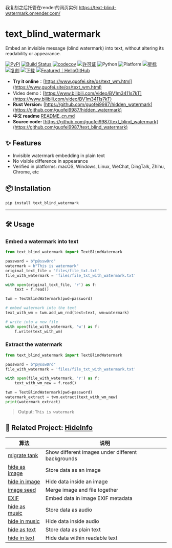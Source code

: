 我复刻之后托管在render的网页实例 https://text-blind-watermark.onrender.com/
# text_blind_watermark

Embed an invisible message (blind watermark) into text, without altering its readability or appearance.

[![PyPI](https://img.shields.io/pypi/v/text_blind_watermark)](https://pypi.org/project/text_blind_watermark/)
[![Build Status](https://app.travis-ci.com/guofei9987/text_blind_watermark.svg?branch=main)](https://app.travis-ci.com/guofei9987/text_blind_watermark)
[![codecov](https://codecov.io/gh/guofei9987/text_blind_watermark/branch/main/graph/badge.svg?token=85EAN4IVM6)](https://codecov.io/gh/guofei9987/text_blind_watermark)
[![许可证](https://img.shields.io/pypi/l/text_blind_watermark.svg)](https://github.com/guofei9987/text_blind_watermark/blob/master/LICENSE)
![Python](https://img.shields.io/badge/python->=3.5-green.svg)
![Platform](https://img.shields.io/badge/platform-windows%20|%20linux%20|%20macos-green.svg)
[![星标](https://img.shields.io/github/stars/guofei9987/text_blind_watermark.svg?style=social)](https://github.com/guofei9987/text_blind_watermark/)
[![复刻](https://img.shields.io/github/forks/guofei9987/text_blind_watermark?style=social)](https://github.com/guofei9987/text_blind_watermark/fork)
[![下载](https://pepy.tech/badge/text_blind_watermark)](https://pepy.tech/project/text_blind_watermark)
<a href="https://hellogithub.com/repository/guofei9987/text_blind_watermark" target="_blank"><img src="https://abroad.hellogithub.com/v1/widgets/recommend.svg?rid=e746d0a33c5f471aac65642e173e3dd0&claim_uid=se0WHo8cbiLv2w1&theme=small" alt="Featured｜HelloGitHub" /></a>

- **Try it online**：[https://www.guofei.site/os/text_wm.html](https://www.guofei.site/os/text_wm.html)
- Video demo：[https://www.bilibili.com/video/BV1m3411s7kT](https://www.bilibili.com/video/BV1m3411s7kT)
- **Rust Version:** [https://github.com/guofei9987/hidden_watermark](https://github.com/guofei9987/hidden_watermark)
- **中文 readme** [README_cn.md](README_cn.md)
- **Source code:** [https://github.com/guofei9987/text_blind_watermark](https://github.com/guofei9987/text_blind_watermark)


## ✨ Features

- Invisible watermark embedding in plain text  
- No visible difference in appearance
- Verified in platforms: macOS, Windows, Linux, WeChat, DingTalk, Zhihu, Chrome, etc


## 📦 Installation

```bash
pip install text_blind_watermark
```


---

## 🛠 Usage

### Embed a watermark into text

```python
from text_blind_watermark import TextBlindWatermark

password = b"p@ssw0rd"
watermark = b"This is watermark"
original_text_file = 'files/file_txt.txt'
file_with_watermark = 'files/file_txt_with_watermark.txt'

with open(original_text_file, 'r') as f:
    text = f.read()

twm = TextBlindWatermark(pwd=password)

# embed watermark into the text
text_with_wm = twm.add_wm_rnd(text=text, wm=watermark)

# write into a new file
with open(file_with_watermark, 'w') as f:
    f.write(text_with_wm)
```


### Extract the watermark

```python
from text_blind_watermark import TextBlindWatermark

password = b"p@ssw0rd"
file_with_watermark = 'files/file_txt_with_watermark.txt'

with open(file_with_watermark, 'r') as f:
    text_with_wm_new = f.read()

twm = TextBlindWatermark(pwd=password)
watermark_extract = twm.extract(text_with_wm_new)
print(watermark_extract)
```

> Output: `This is watermark`


## 🔗 Related Project: [HideInfo](https://github.com/guofei9987/HideInfo)


| 算法   | 说明                                                |
|------|---------------------------------------------------|
| [migrate tank](https://github.com/guofei9987/HideInfo/blob/main/example/example_mirage_tank.py) | Show different images under different backgrounds |
| [hide as image](https://github.com/guofei9987/HideInfo/blob/main/example/example_hide_as_img.py) | Store data as an image                            |
| [hide in image](https://github.com/guofei9987/HideInfo/blob/main/example/example_hide_in_img.py) | Hide data inside an image                         |
| [image seed](https://github.com/guofei9987/HideInfo/blob/main/example/example_img_seed.py)   | Merge image and file together                     |
| [EXIF](https://github.com/guofei9987/HideInfo/blob/main/example/example_img_exif.py) | Embed data in image EXIF metadata                                   |
| [hide as music](https://github.com/guofei9987/HideInfo/blob/main/example/example_hide_as_music.py) | Store data as audio                                      |
| [hide in music](https://github.com/guofei9987/HideInfo/blob/main/example/example_hide_in_music.py) | Hide data inside audio                                       |
| [hide as text](https://github.com/guofei9987/HideInfo/blob/main/example/example_hide_as_txt.py) | Store data as plain text                                     |
| [hide in text](https://github.com/guofei9987/HideInfo/blob/main/example/example_hide_in_txt.py) | Hide data within readable text                                       |

